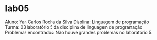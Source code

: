 # lab05
Aluno: Yan Carlos Rocha da Silva
Displina: Linguagem de programação
Turma: 03
laboratório 5 da disciplina de linguagem de programação
Problemas encontrados: Não houve grandes problemas no laboratório 5.
